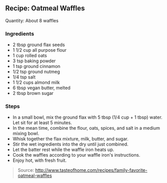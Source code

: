 ## Recipe: Oatmeal Waffles

Quantity: About 8 waffles  


### Ingredients
 - 2 tbsp ground flax seeds
 - 1 1/2 cup all purpose flour
 - 1 cup rolled oats
 - 3 tsp baking powder
 - 1 tsp ground cinnamon
 - 1/2 tsp ground nutmeg
 - 1/4 tsp salt
 - 1 1/2 cups almond milk
 - 6 tbsp vegan butter, melted
 - 2 tbsp brown sugar

### Steps
 - In a small bowl, mix the ground flax with 5 tbsp (1/4 cup + 1 tbsp)  water. Let sit for at least 5 minutes.
 - In the mean time, combine the flour, oats, spices, and salt in a medium mixing bowl.
 - Whisk together the flax mixture, milk, butter, and sugar.
 - Stir the wet ingredients into the dry until just combined.
 - Let the batter rest while the waffle iron heats up.
 - Cook the waffles according to your waffle iron's instructions.
 - Enjoy hot, with fresh fruit.

> Source: http://www.tasteofhome.com/recipes/family-favorite-oatmeal-waffles
